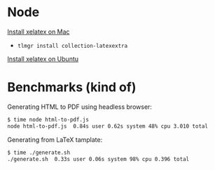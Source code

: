 # Node

[Install xelatex on Mac](https://gist.github.com/peterhurford/75957ba9335e755013b87254ec85fab1)

+ `tlmgr install collection-latexextra`

[Install xelatex on Ubuntu](https://tex.stackexchange.com/questions/179778/xelatex-under-ubuntu)

# Benchmarks (kind of)

Generating HTML to PDF using headless browser:

```sh
$ time node html-to-pdf.js
node html-to-pdf.js  0.84s user 0.62s system 48% cpu 3.010 total
```

Generating from LaTeX tamplate:

```sh
$ time ./generate.sh
./generate.sh  0.33s user 0.06s system 98% cpu 0.396 total
```
